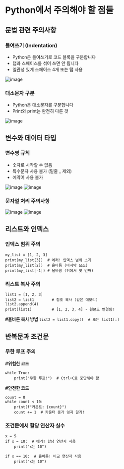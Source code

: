 # Python에서 주의해야 할 점들
## 문법 관련 주의사항
### 들여쓰기 (Indentation)
- Python은 들여쓰기로 코드 블록을 구분합니다
- 탭과 스페이스를 섞어 쓰면 안 됩니다
- 일관성 있게 스페이스 4개 또는 탭 사용

![image](https://github.com/user-attachments/assets/f5a656e4-bdd8-4266-9606-28e094726822)

### 대소문자 구분
- Python은 대소문자를 구분합니다
- Print와 print는 완전히 다른 것

![image](https://github.com/user-attachments/assets/0aab7a9e-f992-4158-a736-eb8deada9c55)


## 변수와 데이터 타입
### 변수명 규칙
- 숫자로 시작할 수 없음
- 특수문자 사용 불가 (밑줄 _ 제외)
- 예약어 사용 불가

![image](https://github.com/user-attachments/assets/3084e284-f1f1-4d28-a0de-db2abe3d7380)
![image](https://github.com/user-attachments/assets/bf514a73-b1e8-494a-947d-60052f2f7d4b)


### 문자열 처리 주의사항

![image](https://github.com/user-attachments/assets/ca8a2e77-c110-4e40-bb43-5188a0c1785b)
![image](https://github.com/user-attachments/assets/dd32d364-a7c6-4baf-844a-6c046fd2d5c2)

## 리스트와 인덱스
### 인덱스 범위 주의
```
my_list = [1, 2, 3]
print(my_list[3])  # 에러! 인덱스 범위 초과
print(my_list[2])  # 올바름 (마지막 요소)
print(my_list[-1]) # 올바름 (뒤에서 첫 번째)
```

### 리스트 복사 주의
```
list1 = [1, 2, 3]
list2 = list1        # 참조 복사 (같은 메모리)
list2.append(4)
print(list1)         # [1, 2, 3, 4] - 원본도 변경됨!
```

**#올바른 복사 방법**
`list2 = list1.copy()  # 또는 list1[:]`

## 반복문과 조건문
### 무한 루프 주의
**#위험한 코드**
```
while True:
    print("무한 루프!")  # Ctrl+C로 중단해야 함
```

**#안전한 코드**
```
count = 0
while count < 10:
    print(f"카운트: {count}")
    count += 1  # 카운터 증가 잊지 말기!
```

### 조건문에서 할당 연산자 실수
```
x = 5
if x = 10:  # 에러! 할당 연산자 사용
    print("x는 10")

if x == 10:  # 올바름! 비교 연산자 사용
    print("x는 10")
```
